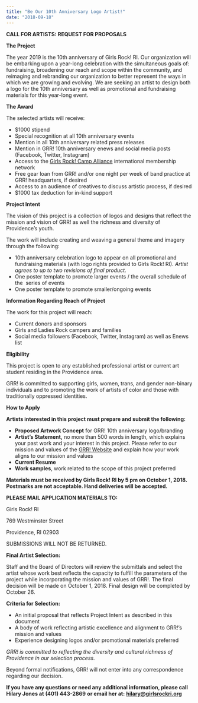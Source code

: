 ```yaml
---
title: "Be Our 10th Anniversary Logo Artist!"
date: "2018-09-18"
---
```


**CALL FOR ARTISTS: REQUEST FOR PROPOSALS**

**The Project**

The year 2019 is the 10th anniversary of Girls Rock! RI. Our organization will be embarking upon a year-long celebration with the simultaneous goals of: fundraising, broadening our reach and scope within the community, and reimaging and rebranding our organization to better represent the ways in which we are growing and evolving. We are seeking an artist to design both a logo for the 10th anniversary as well as promotional and fundraising materials for this year-long event.

**The Award**

The selected artists will receive:

- $1000 stipend
- Special recognition at all 10th anniversary events
- Mention in all 10th anniversary related press releases
- Mention in GRR! 10th anniversary enews and social media posts (Facebook, Twitter, Instagram)
- Access to the [Girls Rock! Camp Alliance](https://www.girlsrockcampalliance.org/) international membership network
- Free gear loan from GRR! and/or one night per week of band practice at GRR! headquarters, if desired
- Access to an audience of creatives to discuss artistic process, if desired
- $1000 tax deduction for in-kind support

**Project Intent**

The vision of this project is a collection of logos and designs that reflect the mission and vision of GRR! as well the richness and diversity of Providence’s youth.

The work will include creating and weaving a general theme and imagery through the following:

- 10th anniversary celebration logo to appear on all promotional and fundraising materials (with logo rights provided to Girls Rock! RI). _Artist agrees to up to two revisions of final product._
- One poster template to promote larger events / the overall schedule of the  series of events
- One poster template to promote smaller/ongoing events

**Information Regarding Reach of Project**

The work for this project will reach:

- Current donors and sponsors
- Girls and Ladies Rock campers and families
- Social media followers (Facebook, Twitter, Instagram) as well as Enews list

**Eligibility**

This project is open to any established professional artist or current art student residing in the Providence area.

GRR! is committed to supporting girls, women, trans, and gender non-binary individuals and to promoting the work of artists of color and those with traditionally oppressed identities.

**How to Apply**

**Artists interested in this project must prepare and submit the following:**

- **Proposed Artwork Concept** for GRR! 10th anniversary logo/branding
- **Artist’s Statement,** no more than 500 words in length, which explains your past work and your interest in this project. Please refer to our mission and values of the [GRR! Website](http://girlsrockri.org/) and explain how your work aligns to our mission and values
- **Current Resume**
- **Work samples**, work related to the scope of this project preferred

**Materials must be received by Girls Rock! RI by 5 pm on October 1, 2018. Postmarks are not acceptable. Hand deliveries will be accepted.**

**PLEASE MAIL APPLICATION MATERIALS TO:**

Girls Rock! RI

769 Westminster Street

Providence, RI 02903

SUBMISSIONS WILL NOT BE RETURNED.

**Final Artist Selection:**

Staff and the Board of Directors will review the submittals and select the artist whose work best reflects the capacity to fulfill the parameters of the project while incorporating the mission and values of GRR!. The final decision will be made on October 1, 2018. Final design will be completed by October 26.

**Criteria for Selection:**

- An initial proposal that reflects Project Intent as described in this document
- A body of work reflecting artistic excellence and alignment to GRR!’s mission and values
- Experience designing logos and/or promotional materials preferred

_GRR! is committed to reflecting the diversity and cultural richness of Providence in our selection process._

Beyond formal notifications, GRR! will not enter into any correspondence regarding our decision.

**If you have any questions or need any additional information, please call Hilary Jones at** **(401) 443-2869** **or email her at:** [**hilary@girlsrockri.org**](mailto:hilary@girlsrockri.org)
